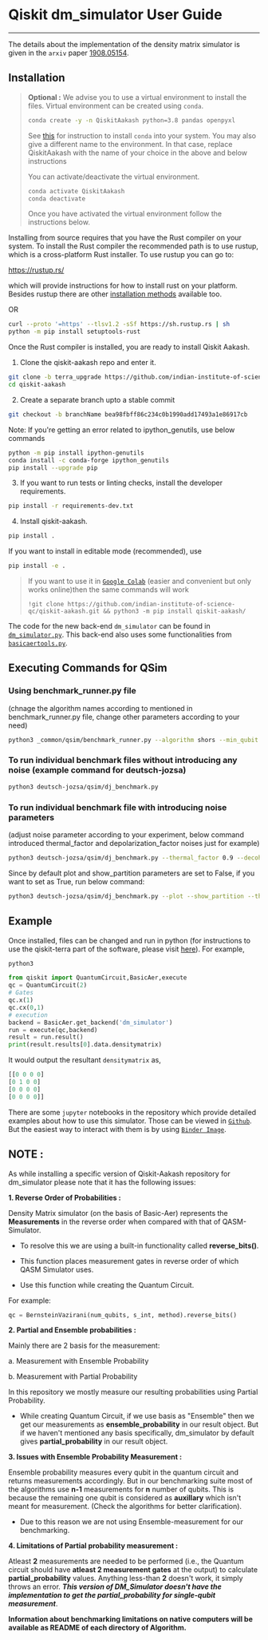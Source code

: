 # Qiskit dm_simulator User Guide
***
The details about the implementation of the density matrix simulator is given in the `arxiv` paper [1908.05154](https://arxiv.org/abs/1908.05154).
## Installation
> **Optional :** We advise you to use a virtual environment to install the files. Virtual environment can be created using `conda`.  
>
> ```bash
> conda create -y -n QiskitAakash python=3.8 pandas openpyxl
> ```
> See [this](https://docs.conda.io/projects/conda/en/latest/user-guide/install/linux.html) for instruction to install `conda` into your system. You may also give a different name to the environment. In that case, replace QiskitAakash with the name of your choice in the above and below instructions
>
> You can activate/deactivate the virtual environment.
> ```bash
> conda activate QiskitAakash
> conda deactivate
> ```
> Once you have activated the virtual environment follow the instructions below.

Installing from source requires that you have the Rust compiler on your system. To install the Rust compiler the recommended path is to use rustup, which is a cross-platform Rust installer. To use rustup you can go to:

https://rustup.rs/

which will provide instructions for how to install rust on your platform. Besides rustup there are other [installation methods](https://forge.rust-lang.org/infra/other-installation-methods.html) available too.

OR

```bash
curl --proto '=https' --tlsv1.2 -sSf https://sh.rustup.rs | sh
python -m pip install setuptools-rust
```

Once the Rust compiler is installed, you are ready to install Qiskit Aakash.
1. Clone the qiskit-aakash repo and enter it.
```bash
git clone -b terra_upgrade https://github.com/indian-institute-of-science-qc/qiskit-aakash.git
cd qiskit-aakash
```
2. Create a separate branch upto a stable commit
```bash
git checkout -b branchName bea98fbff86c234c0b1990add17493a1e86917cb
```

Note: If you're getting an error related to ipython_genutils, use below commands 
```bash
python -m pip install ipython-genutils
conda install -c conda-forge ipython_genutils
pip install --upgrade pip
```

3. If you want to run tests or linting checks, install the developer requirements.
```bash
pip install -r requirements-dev.txt
```
4. Install qiskit-aakash.
```bash
pip install .
```
If you want to install in editable mode (recommended), use 
```bash
pip install -e .
```

> If you want to use it in [`Google Colab`](https://colab.research.google.com/) (easier and convenient but only works online)then the same commands will work
> ```
> !git clone https://github.com/indian-institute-of-science-qc/qiskit-aakash.git && python3 -m pip install qiskit-aakash/
> ```

The code for the new back-end `dm_simulator` can be found in [`dm_simulator.py`](qiskit/providers/basicaer/dm_simulator.py).
This back-end also uses some functionalities from [`basicaertools.py`](qiskit/providers/basicaer/basicaertools.py).

## Executing Commands for QSim

### Using benchmark_runner.py file 
(chnage the algorithm names according to mentioned in benchmark_runner.py file, change other parameters according to your need)
```bash
python3 _common/qsim/benchmark_runner.py --algorithm shors --min_qubit 4 --max_qubit 10 --thermal_factor 0.9 --decoherence_factor 1.0 --depolarization_factor 0.9 --rotation_error 1.0 0.0 1.0 0.0 1.0 0.0 --tsp_model_error 1.0 0.0
```

### To run individual benchmark files without introducing any noise (example command for deutsch-jozsa)
```bash
python3 deutsch-jozsa/qsim/dj_benchmark.py
```

### To run individual benchmark file with introducing noise parameters 
(adjust noise parameter according to your experiment, below command introduced thermal_factor and depolarization_factor noises just for example)
```bash
python3 deutsch-jozsa/qsim/dj_benchmark.py --thermal_factor 0.9 --decoherence_factor 1.0 --depolarization_factor 0.9 --rotation_error 1.0 0.0 1.0 0.0 1.0 0.0 --tsp_model_error 1.0 0.0
```

Since by default plot and show_partition parameters are set to False, if you want to set as True, run below command:
```bash
python3 deutsch-jozsa/qsim/dj_benchmark.py --plot --show_partition --thermal_factor 0.9 --decoherence_factor 1.0 --depolarization_factor 0.9 --rotation_error 1.0 0.0 1.0 0.0 1.0 0.0 --tsp_model_error 1.0 0.0
```

## Example
Once installed, files can be changed and run in python (for instructions to use the qiskit-terra part of the software, please visit [here](https://github.com/Qiskit/qiskit-terra)). For example,
```bash
python3
```
```python
from qiskit import QuantumCircuit,BasicAer,execute
qc = QuantumCircuit(2)
# Gates
qc.x(1)
qc.cx(0,1)
# execution
backend = BasicAer.get_backend('dm_simulator')
run = execute(qc,backend)
result = run.result()
print(result.results[0].data.densitymatrix)
```
It would output the resultant `densitymatrix` as,
```python
[[0 0 0 0]
[0 1 0 0]
[0 0 0 0]
[0 0 0 0]]
```
There are some `jupyter` notebooks in the repository which provide detailed examples about how to use this simulator.
Those can be viewed in [`Github`](dm_simulator_user_guide/user_guide.ipynb). But the easiest way to interact with them is by using [`Binder Image`](https://mybinder.org/v2/gh/indian-institute-of-science-qc/qiskit-aakash/master?filepath=.%2Fdm_simulator_user_guide%2Fuser_guide.ipynb).

## NOTE :

As while installing a specific version of Qiskit-Aakash repository for dm_simulator please note that it has the following issues:

**1. Reverse Order of Probabilities :**

Density Matrix simulator (on the basis of Basic-Aer) represents the **Measurements** in the reverse order when compared with that of QASM-Simulator.

- To resolve this we are using a built-in functionality called **reverse_bits()**.

- This function places measurement gates in reverse order of which QASM Simulator uses.

- Use this function while creating the Quantum Circuit.

For example:
```python
qc = BernsteinVazirani(num_qubits, s_int, method).reverse_bits()
```

**2. Partial and Ensemble probabilities :**

Mainly there are 2 basis for the measurement:

a. Measurement with Ensemble Probability

b. Measurement with Partial Probability

In this repository we mostly measure our resulting probabilities using Partial Probability. 

- While creating Quantum Circuit, if we use basis as "Ensemble" then we get our measurements as **ensemble_probability** in our result object. But if we haven't mentioned any basis specifically, dm_simulator by default gives **partial_probability** in our result object.


**3. Issues with Ensemble Probability Measurement :**

Ensemble probability measures every qubit in the quantum circuit and returns measurements accordingly. But in our benchmarking suite most of the algorithms use **n-1** measurements for **n** number of qubits. This is because the remaining one qubit is considered as **auxillary** which isn't meant for measurement. (Check the algorithms for better clarification).

- Due to this reason we are not using Ensemble-measurement for our benchmarking.

**4. Limitations of Partial probability measurement :**

Atleast **2** measurements are needed to be performed (i.e., the Quantum circuit should have **atleast 2 measurement gates** at the output) to calculate **partial_probability** values. Anything less-than **2** doesn't work, it simply throws an error. ***This version of DM_Simulator doesn't have the implementation to get the partial_probability for single-qubit measurement***.

**Information about benchmarking limitations on native computers will be available as README of each directory of Algorithm.**
